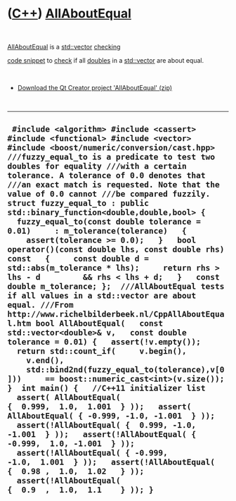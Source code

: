 
 

 

 

 

 

([C++](Cpp.md)) [AllAboutEqual](CppAllAboutEqual.md)
======================================================

 

[AllAboutEqual](CppAllAboutEqual.md) is a [std::vector](CppVector.md)
[checking](CppCheck.md)

[code snippet](CppCodeSnippets.md) to [check](CppCheck.md) if all
[doubles](CppDouble.md) in a [std::vector](CppVector.md) are about
equal.

 

-   [Download the Qt Creator project
    'AllAboutEqual' (zip)](CppAllAboutEqual.zip)

 

  ----------------------------------------------------------------------------------------------------------------------------------------------------------------------------------------------------------------------------------------------------------------------------------------------------------------------------------------------------------------------------------------------------------------------------------------------------------------------------------------------------------------------------------------------------------------------------------------------------------------------------------------------------------------------------------------------------------------------------------------------------------------------------------------------------------------------------------------------------------------------------------------------------------------------------------------------------------------------------------------------------------------------------------------------------------------------------------------------------------------------------------------------------------------------------------------------------------------------------------------------------------------------------------------------------------------------------------------------------------------------------------------------------------------------------------------------------------------------------------------------------------------------------------------------------------------------------------------------------------------
  ` #include <algorithm> #include <cassert> #include <functional> #include <vector> #include <boost/numeric/conversion/cast.hpp>  ///fuzzy_equal_to is a predicate to test two doubles for equality ///with a certain tolerance. A tolerance of 0.0 denotes that ///an exact match is requested. Note that the value of 0.0 cannot ///be compared fuzzily. struct fuzzy_equal_to : public std::binary_function<double,double,bool> {   fuzzy_equal_to(const double tolerance = 0.01)     : m_tolerance(tolerance)   {     assert(tolerance >= 0.0);   }   bool operator()(const double lhs, const double rhs) const   {     const double d = std::abs(m_tolerance * lhs);     return rhs > lhs - d         && rhs < lhs + d;   }   const double m_tolerance; };  ///AllAboutEqual tests if all values in a std::vector are about equal. ///From http://www.richelbilderbeek.nl/CppAllAboutEqual.htm bool AllAboutEqual(   const std::vector<double>& v,   const double tolerance = 0.01) {   assert(!v.empty());   return std::count_if(     v.begin(),     v.end(),     std::bind2nd(fuzzy_equal_to(tolerance),v[0]))     == boost::numeric_cast<int>(v.size()); }  int main() {   //C++11 initializer list   assert( AllAboutEqual( {  0.999,  1.0,  1.001  } ));   assert( AllAboutEqual( { -0.999, -1.0, -1.001  } ));   assert(!AllAboutEqual( {  0.999, -1.0, -1.001  } ));   assert(!AllAboutEqual( { -0.999,  1.0, -1.001  } ));   assert(!AllAboutEqual( { -0.999, -1.0,  1.001  } ));   assert(!AllAboutEqual( {  0.98 ,  1.0,  1.02   } ));   assert(!AllAboutEqual( {  0.9  ,  1.0,  1.1    } )); }`
  ----------------------------------------------------------------------------------------------------------------------------------------------------------------------------------------------------------------------------------------------------------------------------------------------------------------------------------------------------------------------------------------------------------------------------------------------------------------------------------------------------------------------------------------------------------------------------------------------------------------------------------------------------------------------------------------------------------------------------------------------------------------------------------------------------------------------------------------------------------------------------------------------------------------------------------------------------------------------------------------------------------------------------------------------------------------------------------------------------------------------------------------------------------------------------------------------------------------------------------------------------------------------------------------------------------------------------------------------------------------------------------------------------------------------------------------------------------------------------------------------------------------------------------------------------------------------------------------------------------------

 

 

 

 

 

 

